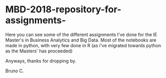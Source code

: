 # MBD-2018-repository-for-assignments-
Here you can see some of the different assignments I've done for the  IE Master's in Business Analytics and Big Data.
Most of the notebooks are made in python, with very few done in R (as i've migrated towards python as the Masters' has proceeded)

Anyways, thanks for dropping by.

Bruno C.
